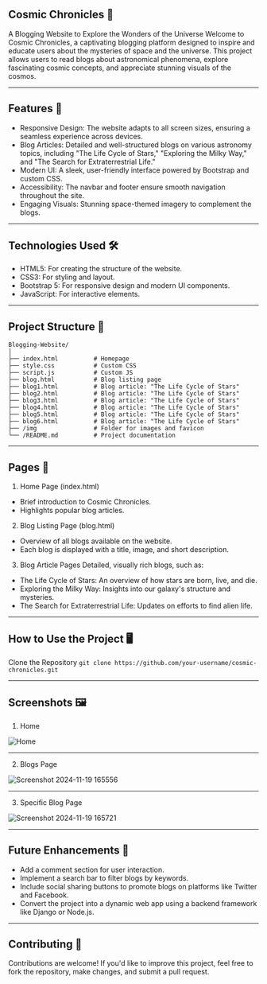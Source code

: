 ## Cosmic Chronicles 🌌
A Blogging Website to Explore the Wonders of the Universe
Welcome to Cosmic Chronicles, a captivating blogging platform designed to inspire and educate users about the mysteries of space and the universe. This project allows users to read blogs about astronomical phenomena, explore fascinating cosmic concepts, and appreciate stunning visuals of the cosmos.

---

## Features 🚀
- Responsive Design: The website adapts to all screen sizes, ensuring a seamless experience across devices.
- Blog Articles: Detailed and well-structured blogs on various astronomy topics, including "The Life Cycle of Stars," "Exploring the Milky Way," and "The Search for Extraterrestrial Life."
- Modern UI: A sleek, user-friendly interface powered by Bootstrap and custom CSS.
- Accessibility: The navbar and footer ensure smooth navigation throughout the site.
- Engaging Visuals: Stunning space-themed imagery to complement the blogs.

---

## Technologies Used 🛠
- HTML5: For creating the structure of the website.
- CSS3: For styling and layout.
- Bootstrap 5: For responsive design and modern UI components.
- JavaScript: For interactive elements.

---

## Project Structure 📂

```plaintext
Blogging-Website/
│
├── index.html          # Homepage
├── style.css           # Custom CSS
├── script.js           # Custom JS
├── blog.html           # Blog listing page
├── blog1.html          # Blog article: "The Life Cycle of Stars"
├── blog2.html          # Blog article: "The Life Cycle of Stars"
├── blog3.html          # Blog article: "The Life Cycle of Stars"
├── blog4.html          # Blog article: "The Life Cycle of Stars"
├── blog5.html          # Blog article: "The Life Cycle of Stars"
├── blog6.html          # Blog article: "The Life Cycle of Stars"
├── /img                # Folder for images and favicon
└── /README.md          # Project documentation
```

---

## Pages 📄

1. Home Page (index.html)
- Brief introduction to Cosmic Chronicles.
- Highlights popular blog articles.
  
2. Blog Listing Page (blog.html)
- Overview of all blogs available on the website.
- Each blog is displayed with a title, image, and short description.
  
3. Blog Article Pages Detailed, visually rich blogs, such as:
- The Life Cycle of Stars: An overview of how stars are born, live, and die.
- Exploring the Milky Way: Insights into our galaxy's structure and mysteries.
- The Search for Extraterrestrial Life: Updates on efforts to find alien life.

---

## How to Use the Project 🖥
Clone the Repository `git clone https://github.com/your-username/cosmic-chronicles.git`

---

## Screenshots 🖼

1. Home
   
![Home](https://github.com/user-attachments/assets/1c9d0129-6f02-4e21-908c-89b88b5656cc)

---

2. Blogs Page

![Screenshot 2024-11-19 165556](https://github.com/user-attachments/assets/89e055b2-ea24-443a-9fc7-63454b95c510)

--- 

3. Specific Blog Page

![Screenshot 2024-11-19 165721](https://github.com/user-attachments/assets/a93dcce2-5d1d-474a-8324-8453725297e0)

---

## Future Enhancements 🔮
- Add a comment section for user interaction.
- Implement a search bar to filter blogs by keywords.
- Include social sharing buttons to promote blogs on platforms like Twitter and Facebook.
- Convert the project into a dynamic web app using a backend framework like Django or Node.js.

---

## Contributing 🤝
Contributions are welcome! If you'd like to improve this project, feel free to fork the repository, make changes, and submit a pull request.
